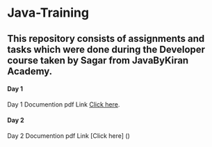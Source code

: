 # Java-Training
## This repository consists of assignments and tasks which were done during the Developer course taken by Sagar from JavaByKiran Academy.
#### Day 1
 Day 1 Documention pdf Link [Click here](https://link-url-here.org).

#### Day 2
  Day 2 Documention pdf Link [Click here] ()
